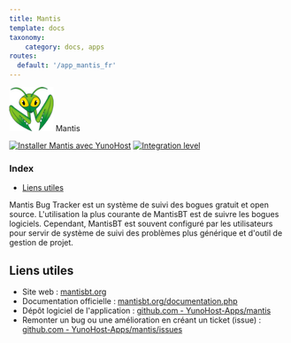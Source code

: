 ```yaml
---
title: Mantis
template: docs
taxonomy:
    category: docs, apps
routes:
  default: '/app_mantis_fr'
---
```


<img src="/images/mantis_logo.png" height="80px" alt="logo de Mantis"> Mantis

[![Installer Mantis avec YunoHost](https://install-app.yunohost.org/install-with-yunohost.png)](https://install-app.yunohost.org/?app=mantis) [![Integration level](https://dash.yunohost.org/integration/mantis.svg)](https://dash.yunohost.org/appci/app/mantis)

### Index

- [Liens utiles](#liens-utiles)

Mantis Bug Tracker est un système de suivi des bogues gratuit et open source. L'utilisation la plus courante de MantisBT est de suivre les bogues logiciels. Cependant, MantisBT est souvent configuré par les utilisateurs pour servir de système de suivi des problèmes plus générique et d'outil de gestion de projet.

## Liens utiles

+ Site web : [mantisbt.org](https://mantisbt.org)
+ Documentation officielle : [mantisbt.org/documentation.php](https://mantisbt.org/documentation.php)
+ Dépôt logiciel de l'application : [github.com - YunoHost-Apps/mantis](https://github.com/YunoHost-Apps/mantis_ynh)
+ Remonter un bug ou une amélioration en créant un ticket (issue) : [github.com - YunoHost-Apps/mantis/issues](https://github.com/YunoHost-Apps/mantis_ynh/issues)
